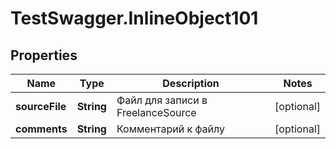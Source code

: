 # TestSwagger.InlineObject101

## Properties

Name | Type | Description | Notes
------------ | ------------- | ------------- | -------------
**sourceFile** | **String** | Файл для записи в FreelanceSource | [optional] 
**comments** | **String** | Комментарий к файлу | [optional] 


